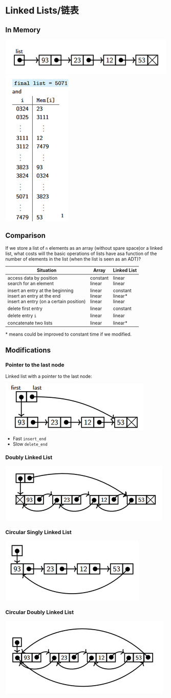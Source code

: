 # Linked Lists/链表

## In Memory

![](img/ll-0.png)
![](img/ll-1.png)

## Comparison

If we store a list of `n` elements as an array (without spare space)or a linked list, what costs will the basic operations of lists have asa function of the number of elements in the list (when the list is seen as an ADT)?

| Situation | Array | Linked List |
| --------- | ----- | ----------- |
| access data by position<br>search for an element | constant<br>linear | linear<br>linear |
insert an entry at the beginning<br>insert an entry at the end<br>insert an entry (on a certain position) | linear<br>linear<br>linear | constant<br>linear*<br>linear |
| delete first entry | linear | constant |
| delete entry `i` | linear | linear |
| concatenate two lists | linear | linear* |

\* means could be improved to constant time if we modified.

## Modifications

### Pointer to the last node

Linked list with a pointer to the last node:

![](img/ll-m0.png)

- Fast `insert_end`
- Slow `delete_end`

### Doubly Linked List

![](img/ll-m1.png)

### Circular Singly Linked List

![](img/ll-m2.png)

### Circular Doubly Linked List

![](img/ll-m3.png)